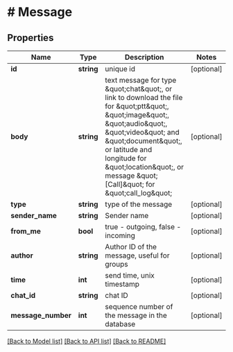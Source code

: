 # # Message

## Properties

Name | Type | Description | Notes
------------ | ------------- | ------------- | -------------
**id** | **string** | unique id | [optional]
**body** | **string** | text message for type \&quot;chat\&quot;, or link to download the file for \&quot;ptt\&quot;, \&quot;image\&quot;, \&quot;audio\&quot;, \&quot;video\&quot; and \&quot;document\&quot;, or latitude and longitude for \&quot;location\&quot;, or message \&quot;[Call]\&quot; for \&quot;call_log\&quot; | [optional]
**type** | **string** | type of the message | [optional]
**sender_name** | **string** | Sender name | [optional]
**from_me** | **bool** | true - outgoing, false - incoming | [optional]
**author** | **string** | Author ID of the message, useful for groups | [optional]
**time** | **int** | send time, unix timestamp | [optional]
**chat_id** | **string** | chat ID | [optional]
**message_number** | **int** | sequence number of the message in the database | [optional]

[[Back to Model list]](../../README.md#models) [[Back to API list]](../../README.md#endpoints) [[Back to README]](../../README.md)

